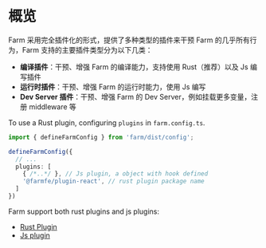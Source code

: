 
# 概览

Farm 采用完全插件化的形式，提供了多种类型的插件来干预 Farm 的几乎所有行为，Farm 支持的主要插件类型分为以下几类：
* **编译插件**：干预、增强 Farm 的编译能力，支持使用 Rust（推荐）以及 Js 编写插件
* **运行时插件**：干预、增强 Farm 的运行时能力，使用 Js 编写
* **Dev Server 插件**：干预、增强 Farm 的 Dev Server，例如挂载更多变量，注册 middleware 等

To use a Rust plugin, configuring `plugins` in `farm.config.ts`.

```ts
import { defineFarmConfig } from 'farm/dist/config';

defineFarmConfig({
  // ...
  plugins: [
    { /*..*/ }, // Js plugin, a object with hook defined
    '@farmfe/plugin-react', // rust plugin package name
  ]
})

```

Farm support both rust plugins and js plugins:

* [Rust Plugin](/docs/plugins/rust-plugin)
* [Js plugin](/docs/plugins/js-plugin)
